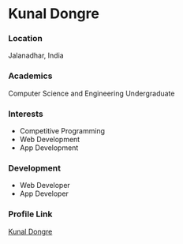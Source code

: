 # Kunal Dongre

### Location

Jalanadhar, India

### Academics

Computer Science and Engineering Undergraduate

### Interests

- Competitive Programming
- Web Development
- App Development

### Development

- Web Developer
- App Developer

### Profile Link

[Kunal Dongre](https://github.com/kunaldongre24)
